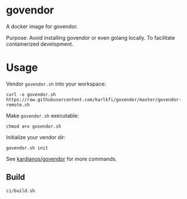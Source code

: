 # govendor
A docker image for govendor.

Purpose: Avoid installing govendor or even golang locally. To facilitate containerized development.


# Usage

Vendor `govendor.sh` into your workspace:

```
curl -o govendor.sh https://raw.githubusercontent.com/karlkfi/govendor/master/govendor-remote.sh
```

Make `govendor.sh` executable:

```
chmod a+x govendor.sh
```

Initialize your vendor dir:

```
govendor.sh init
```

See [kardianos/govendor](https://github.com/kardianos/govendor) for more commands.


## Build

```
ci/build.sh
```
